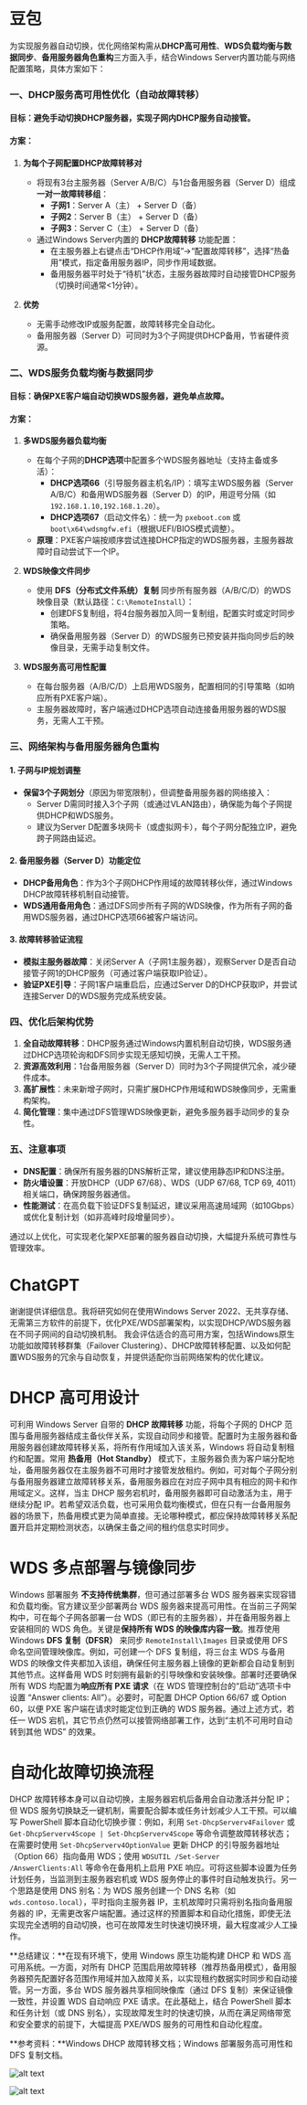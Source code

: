 # **豆包**

为实现服务器自动切换，优化网络架构需从**DHCP高可用性**、**WDS负载均衡与数据同步**、**备用服务器角色重构**三方面入手，结合Windows Server内置功能与网络配置策略，具体方案如下：


### **一、DHCP服务高可用性优化（自动故障转移）**
#### **目标**：避免手动切换DHCP服务器，实现子网内DHCP服务自动接管。  
#### **方案**：  
1. **为每个子网配置DHCP故障转移对**  
   - 将现有3台主服务器（Server A/B/C）与1台备用服务器（Server D）组成**一对一故障转移组**：  
     - **子网1**：Server A（主） + Server D（备）  
     - **子网2**：Server B（主） + Server D（备）  
     - **子网3**：Server C（主） + Server D（备）  
   - 通过Windows Server内置的 **DHCP故障转移** 功能配置：  
     - 在主服务器上右键点击“DHCP作用域”→“配置故障转移”，选择“热备用”模式，指定备用服务器IP，同步作用域数据。  
     - 备用服务器平时处于“待机”状态，主服务器故障时自动接管DHCP服务（切换时间通常<1分钟）。  

2. **优势**  
   - 无需手动修改IP或服务配置，故障转移完全自动化。  
   - 备用服务器（Server D）可同时为3个子网提供DHCP备用，节省硬件资源。


### **二、WDS服务负载均衡与数据同步**
#### **目标**：确保PXE客户端自动切换WDS服务器，避免单点故障。  
#### **方案**：  
1. **多WDS服务器负载均衡**  
   - 在每个子网的**DHCP选项**中配置多个WDS服务器地址（支持主备或多活）：  
     - **DHCP选项66**（引导服务器主机名/IP）：填写主WDS服务器（Server A/B/C）和备用WDS服务器（Server D）的IP，用逗号分隔（如 `192.168.1.10,192.168.1.20`）。  
     - **DHCP选项67**（启动文件名）：统一为 `pxeboot.com` 或 `boot\x64\wdsmgfw.efi`（根据UEFI/BIOS模式调整）。  
   - **原理**：PXE客户端按顺序尝试连接DHCP指定的WDS服务器，主服务器故障时自动尝试下一个IP。  

2. **WDS映像文件同步**  
   - 使用 **DFS（分布式文件系统）复制** 同步所有服务器（A/B/C/D）的WDS映像目录（默认路径：`C:\RemoteInstall`）：  
     - 创建DFS复制组，将4台服务器加入同一复制组，配置实时或定时同步策略。  
     - 确保备用服务器（Server D）的WDS服务已预安装并指向同步后的映像目录，无需手动复制文件。  

3. **WDS服务高可用性配置**  
   - 在每台服务器（A/B/C/D）上启用WDS服务，配置相同的引导策略（如响应所有PXE客户端）。  
   - 主服务器故障时，客户端通过DHCP选项自动连接备用服务器的WDS服务，无需人工干预。


### **三、网络架构与备用服务器角色重构**
#### **1. 子网与IP规划调整**  
- **保留3个子网划分**（原因为带宽限制），但调整备用服务器的网络接入：  
  - Server D需同时接入3个子网（或通过VLAN路由），确保能为每个子网提供DHCP和WDS服务。  
  - 建议为Server D配置多块网卡（或虚拟网卡），每个子网分配独立IP，避免跨子网路由延迟。  

#### **2. 备用服务器（Server D）功能定位**  
- **DHCP备用角色**：作为3个子网DHCP作用域的故障转移伙伴，通过Windows DHCP故障转移机制自动接管。  
- **WDS通用备用角色**：通过DFS同步所有子网的WDS映像，作为所有子网的备用WDS服务器，通过DHCP选项66被客户端访问。  

#### **3. 故障转移验证流程**  
- **模拟主服务器故障**：关闭Server A（子网1主服务器），观察Server D是否自动接管子网1的DHCP服务（可通过客户端获取IP验证）。  
- **验证PXE引导**：子网1客户端重启后，应通过Server D的DHCP获取IP，并尝试连接Server D的WDS服务完成系统安装。  


### **四、优化后架构优势**  
1. **全自动故障转移**：DHCP服务通过Windows内置机制自动切换，WDS服务通过DHCP选项轮询和DFS同步实现无感知切换，无需人工干预。  
2. **资源高效利用**：1台备用服务器（Server D）同时为3个子网提供冗余，减少硬件成本。  
3. **高扩展性**：未来新增子网时，只需扩展DHCP作用域和WDS映像同步，无需重构架构。  
4. **简化管理**：集中通过DFS管理WDS映像更新，避免多服务器手动同步的复杂性。


### **五、注意事项**  
- **DNS配置**：确保所有服务器的DNS解析正常，建议使用静态IP和DNS注册。  
- **防火墙设置**：开放DHCP（UDP 67/68）、WDS（UDP 67/68, TCP 69, 4011）相关端口，确保跨服务器通信。  
- **性能测试**：在高负载下验证DFS复制延迟，建议采用高速局域网（如10Gbps）或优化复制计划（如非高峰时段增量同步）。  

通过以上优化，可实现老化架PXE部署的服务器自动切换，大幅提升系统可靠性与管理效率。

# **ChatGPT**

谢谢提供详细信息。我将研究如何在使用Windows Server 2022、无共享存储、无需第三方软件的前提下，优化PXE/WDS部署架构，以实现DHCP/WDS服务器在不同子网间的自动切换机制。
我会评估适合的高可用方案，包括Windows原生功能如故障转移群集（Failover Clustering）、DHCP故障转移配置、以及如何配置WDS服务的冗余与自动恢复，并提供适配你当前网络架构的优化建议。


# DHCP 高可用设计

可利用 Windows Server 自带的 **DHCP 故障转移** 功能，将每个子网的 DHCP 范围与备用服务器结成主备伙伴关系，实现自动同步和接管。配置时为主服务器和备用服务器创建故障转移关系，将所有作用域加入该关系，Windows 将自动复制租约和配置。常用 **热备用（Hot Standby）** 模式下，主服务器负责为客户端分配地址，备用服务器仅在主服务器不可用时才接管发放租约。例如，可对每个子网分别与备用服务器建立故障转移关系，备用服务器应在对应子网中具有相应的网卡和作用域定义。这样，当主 DHCP 服务宕机时，备用服务器即可自动激活为主，用于继续分配 IP。若希望双活负载，也可采用负载均衡模式，但在只有一台备用服务器的场景下，热备用模式更为简单直接。无论哪种模式，都应保持故障转移关系配置开启并定期检测状态，以确保主备之间的租约信息实时同步。

# WDS 多点部署与镜像同步

Windows 部署服务 **不支持传统集群**，但可通过部署多台 WDS 服务器来实现容错和负载均衡。官方建议至少部署两台 WDS 服务器来提高可用性。在当前三子网架构中，可在每个子网各部署一台 WDS（即已有的主服务器），并在备用服务器上安装相同的 WDS 角色。关键是**保持所有 WDS 的映像库内容一致**。推荐使用 Windows **DFS 复制（DFSR）** 来同步 `RemoteInstall\Images` 目录或使用 DFS 命名空间管理映像库。例如，可创建一个 DFS 复制组，将三台主 WDS 与备用 WDS 的映像文件夹都加入该组，确保任何主服务器上镜像的更新都会自动复制到其他节点。这样备用 WDS 时刻拥有最新的引导映像和安装映像。部署时还要确保所有 WDS 均配置为**响应所有 PXE 请求**（在 WDS 管理控制台的“启动”选项卡中设置 “Answer clients: All”）。必要时，可配置 DHCP Option 66/67 或 Option 60，以便 PXE 客户端在请求时能定位到正确的 WDS 服务器。通过上述方式，若任一 WDS 宕机，其它节点仍然可以接管网络部署工作，达到“主机不可用时自动转到其他 WDS” 的效果。

# 自动化故障切换流程

DHCP 故障转移本身可以自动切换，主服务器宕机后备用会自动激活并分配 IP；但 WDS 服务切换缺乏一键机制，需要配合脚本或任务计划减少人工干预。可以编写 PowerShell 脚本自动化切换步骤：例如，利用 `Set-DhcpServerv4Failover` 或 `Get-DhcpServerv4Scope | Set-DhcpServerv4Scope` 等命令调整故障转移状态；在需要时使用 `Set-DhcpServerv4OptionValue` 更新 DHCP 的引导服务器地址（Option 66）指向备用 WDS；使用 `WDSUTIL /Set-Server /AnswerClients:All` 等命令在备用机上启用 PXE 响应。可将这些脚本设置为任务计划任务，当监测到主服务器宕机或 WDS 服务停止的事件时自动触发执行。另一个思路是使用 DNS 别名：为 WDS 服务创建一个 DNS 名称（如 `wds.contoso.local`），平时指向主服务器 IP，主机故障时只需将别名指向备用服务器的 IP，无需更改客户端配置。通过这样的预置脚本和自动化措施，即使无法实现完全透明的自动切换，也可在故障发生时快速切换环境，最大程度减少人工操作。

\*\*总结建议：\*\*在现有环境下，使用 Windows 原生功能构建 DHCP 和 WDS 高可用系统。一方面，对所有 DHCP 范围启用故障转移（推荐热备用模式），备用服务器预先配置好各范围作用域并加入故障关系，以实现租约数据实时同步和自动接管。另一方面，多台 WDS 服务器共享相同映像库（通过 DFS 复制）来保证镜像一致性，并设置 WDS 自动响应 PXE 请求。在此基础上，结合 PowerShell 脚本和任务计划（或 DNS 别名），实现故障发生时的快速切换，从而在满足网络带宽和安全要求的前提下，大幅提高 PXE/WDS 服务的可用性和自动化程度。

\*\*参考资料：\*\*Windows DHCP 故障转移文档；Windows 部署服务高可用性和 DFS 复制文档。

![alt text](image.png)

![alt text](image-1.png)